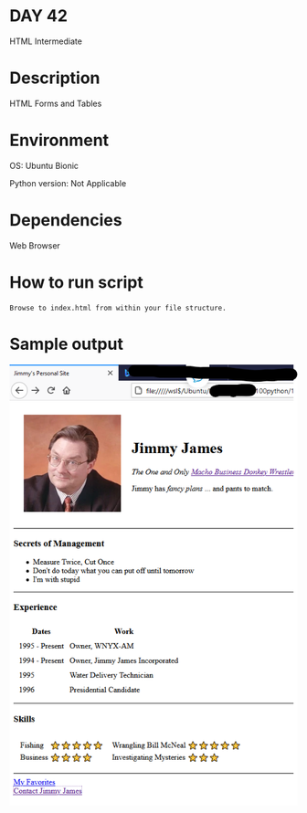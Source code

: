 
# DAY 42

HTML Intermediate

# Description

HTML Forms and Tables

# Environment
OS: Ubuntu Bionic

Python version: Not Applicable

# Dependencies

Web Browser

# How to run script
```
Browse to index.html from within your file structure.
```

# Sample output
![Sample of App](https://raw.githubusercontent.com/Its-All-About-the-Journey/100daysofcode/hypermanganate/source_code/hypermanganate/day042/app.png)
